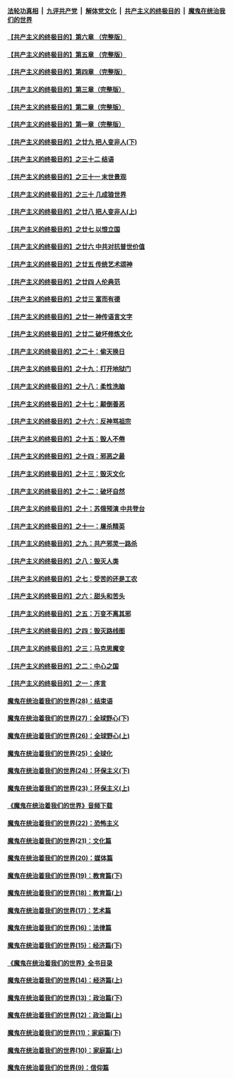 ####  [法轮功真相](../../../../basic/blob/master/README.md?t=05021101) &nbsp;|&nbsp; [九评共产党](../../../../9ping.md/blob/master/README.md?t=05021101) &nbsp;|&nbsp; [解体党文化](../../../../jtdwh.md/blob/master/README.md?t=05021101)  &nbsp;|&nbsp; [共产主义的终极目的](../../../../gczydzjmd.md/blob/master/README.md?t=05021101) &nbsp;|&nbsp; [魔鬼在统治我们的世界](../../../../mgztzwmdsj.md/blob/master/README.md?t=05021101) 

#### [【共产主义的终极目的】第六章 （完整版）](../pages/nsc422/n11428913.md?t=05021101) 

#### [【共产主义的终极目的】第五章 （完整版）](../pages/nsc422/n11428912.md?t=05021101) 

#### [【共产主义的终极目的】第四章 （完整版）](../pages/nsc422/n11428907.md?t=05021101) 

#### [【共产主义的终极目的】第三章（完整版）](../pages/nsc422/n11428848.md?t=05021101) 

#### [【共产主义的终极目的】第二章（完整版）](../pages/nsc422/n11428831.md?t=05021101) 

#### [【共产主义的终极目的】第一章（完整版）](../pages/nsc422/n11417651.md?t=05021101) 

#### [【共产主义的终极目的】之廿九 把人变非人(下)](../pages/nsc422/n11344140.md?t=05021101) 

#### [【共产主义的终极目的】之三十二 结语](../pages/nsc422/n11360535.md?t=05021101) 

#### [【共产主义的终极目的】之三十一 末世景观](../pages/nsc422/n11351129.md?t=05021101) 

#### [【共产主义的终极目的】之三十 几成狼世界](../pages/nsc422/n11348280.md?t=05021101) 

#### [【共产主义的终极目的】之廿八 把人变非人(上)](../pages/nsc422/n11340492.md?t=05021101) 

#### [【共产主义的终极目的】之廿七 以恨立国](../pages/nsc422/n11336944.md?t=05021101) 

#### [【共产主义的终极目的】之廿六 中共对抗普世价值](../pages/nsc422/n11324785.md?t=05021101) 

#### [【共产主义的终极目的】之廿五 传统艺术颂神](../pages/nsc422/n11296396.md?t=05021101) 

#### [【共产主义的终极目的】之廿四 人伦典范](../pages/nsc422/n11296397.md?t=05021101) 

#### [【共产主义的终极目的】之廿三 富而有德](../pages/nsc422/n11283598.md?t=05021101) 

#### [【共产主义的终极目的】之廿一 神传语言文字](../pages/nsc422/n11263265.md?t=05021101) 

#### [【共产主义的终极目的】之廿二 破坏修炼文化](../pages/nsc422/n11245728.md?t=05021101) 

#### [【共产主义的终极目的】之二十：偷天换日](../pages/nsc422/n11238846.md?t=05021101) 

#### [【共产主义的终极目的】之十九：打开地狱门](../pages/nsc422/n11206376.md?t=05021101) 

#### [【共产主义的终极目的】之十八：柔性洗脑](../pages/nsc422/n11199994.md?t=05021101) 

#### [【共产主义的终极目的】之十七：颠倒善恶](../pages/nsc422/n11179782.md?t=05021101) 

#### [【共产主义的终极目的】之十六：反神骂祖宗](../pages/nsc422/n11166798.md?t=05021101) 

#### [【共产主义的终极目的】之十五：毁人不倦](../pages/nsc422/n11166792.md?t=05021101) 

#### [【共产主义的终极目的】之十四：邪恶之最](../pages/nsc422/n11150249.md?t=05021101) 

#### [【共产主义的终极目的】之十三：毁灭文化](../pages/nsc422/n11135227.md?t=05021101) 

#### [【共产主义的终极目的】之十二：破坏自然](../pages/nsc422/n11135214.md?t=05021101) 

#### [【共产主义的终极目的】之十：苏俄预演 中共登台](../pages/nsc422/n11118424.md?t=05021101) 

#### [【共产主义的终极目的】之十一：屠杀精英](../pages/nsc422/n11118442.md?t=05021101) 

#### [【共产主义的终极目的】之九：共产邪灵一路杀](../pages/nsc422/n11114139.md?t=05021101) 

#### [【共产主义的终极目的】之八：毁灭人类](../pages/nsc422/n11108503.md?t=05021101) 

#### [【共产主义的终极目的】之七：受苦的还是工农](../pages/nsc422/n11101809.md?t=05021101) 

#### [【共产主义的终极目的】之六：甜头和苦头](../pages/nsc422/n11096971.md?t=05021101) 

#### [【共产主义的终极目的】之五：万变不离其邪](../pages/nsc422/n11091285.md?t=05021101) 

#### [【共产主义的终极目的】之四：毁灭路线图](../pages/nsc422/n11086284.md?t=05021101) 

#### [【共产主义的终极目的】之三：马克思魔变](../pages/nsc422/n11061941.md?t=05021101) 

#### [【共产主义的终极目的】之二：中心之国](../pages/nsc422/n11047728.md?t=05021101) 

#### [【共产主义的终极目的】之一：序言](../pages/nsc422/n11086077.md?t=05021101) 

#### [魔鬼在统治着我们的世界(28)：结束语](../pages/nsc422/n10936246.md?t=05021101) 

#### [魔鬼在统治着我们的世界(27)：全球野心(下)](../pages/nsc422/n10928319.md?t=05021101) 

#### [魔鬼在统治着我们的世界(26)：全球野心(上)](../pages/nsc422/n10900318.md?t=05021101) 

#### [魔鬼在统治着我们的世界(25)：全球化](../pages/nsc422/n10788205.md?t=05021101) 

#### [魔鬼在统治着我们的世界(24)：环保主义(下)](../pages/nsc422/n10695307.md?t=05021101) 

#### [魔鬼在统治着我们的世界(23)：环保主义(上)](../pages/nsc422/n10688613.md?t=05021101) 

#### [《魔鬼在统治着我们的世界》音频下载](../pages/nsc422/n10635553.md?t=05021101) 

#### [魔鬼在统治着我们的世界(22)：恐怖主义](../pages/nsc422/n10614727.md?t=05021101) 

#### [魔鬼在统治着我们的世界(21)：文化篇](../pages/nsc422/n10597706.md?t=05021101) 

#### [魔鬼在统治着我们的世界(20)：媒体篇](../pages/nsc422/n10586579.md?t=05021101) 

#### [魔鬼在统治着我们的世界(19)：教育篇(下)](../pages/nsc422/n10564808.md?t=05021101) 

#### [魔鬼在统治着我们的世界(18)：教育篇(上)](../pages/nsc422/n10526970.md?t=05021101) 

#### [魔鬼在统治着我们的世界(17)：艺术篇](../pages/nsc422/n10499093.md?t=05021101) 

#### [魔鬼在统治着我们的世界(16)：法律篇](../pages/nsc422/n10485969.md?t=05021101) 

#### [魔鬼在统治着我们的世界(15)：经济篇(下)](../pages/nsc422/n10469975.md?t=05021101) 

#### [《魔鬼在统治着我们的世界》全书目录](../pages/nsc422/n10464261.md?t=05021101) 

#### [魔鬼在统治着我们的世界(14)：经济篇(上)](../pages/nsc422/n10457370.md?t=05021101) 

#### [魔鬼在统治着我们的世界(13)：政治篇(下)](../pages/nsc422/n10448270.md?t=05021101) 

#### [魔鬼在统治着我们的世界(12)：政治篇(上)](../pages/nsc422/n10444576.md?t=05021101) 

#### [魔鬼在统治着我们的世界(11)：家庭篇(下)](../pages/nsc422/n10440961.md?t=05021101) 

#### [魔鬼在统治着我们的世界(10)：家庭篇(上)](../pages/nsc422/n10435448.md?t=05021101) 

#### [魔鬼在统治着我们的世界(9)：信仰篇](../pages/nsc422/n10432159.md?t=05021101) 

